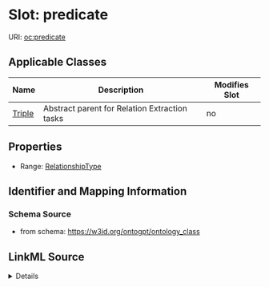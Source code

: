 

# Slot: predicate

URI: [oc:predicate](http://w3id.org/ontogpt/ontology-class-templatepredicate)



<!-- no inheritance hierarchy -->





## Applicable Classes

| Name | Description | Modifies Slot |
| --- | --- | --- |
| [Triple](Triple.md) | Abstract parent for Relation Extraction tasks |  no  |







## Properties

* Range: [RelationshipType](RelationshipType.md)





## Identifier and Mapping Information







### Schema Source


* from schema: https://w3id.org/ontogpt/ontology_class




## LinkML Source

<details>
```yaml
name: predicate
from_schema: https://w3id.org/ontogpt/ontology_class
rank: 1000
alias: predicate
owner: Triple
domain_of:
- Triple
range: RelationshipType

```
</details>
